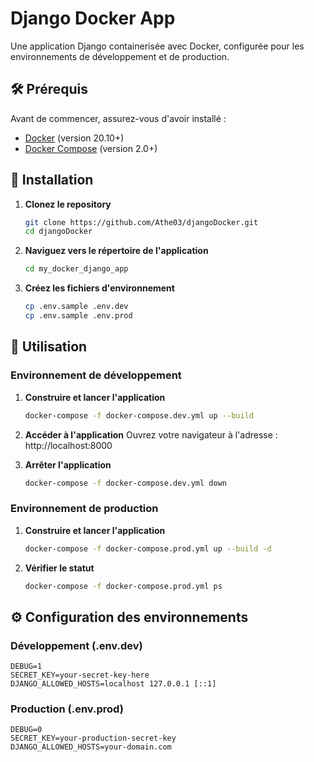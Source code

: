 # Django Docker App

Une application Django containerisée avec Docker, configurée pour les environnements de développement et de production.

## 🛠 Prérequis

Avant de commencer, assurez-vous d'avoir installé :

- [Docker](https://docs.docker.com/get-docker/) (version 20.10+)
- [Docker Compose](https://docs.docker.com/compose/install/) (version 2.0+)

## 🚀 Installation

1. **Clonez le repository**
   ```bash
   git clone https://github.com/Athe03/djangoDocker.git
   cd djangoDocker
   ```

2. **Naviguez vers le répertoire de l'application**
   ```bash
   cd my_docker_django_app
   ```

3. **Créez les fichiers d'environnement**
   ```bash
   cp .env.sample .env.dev
   cp .env.sample .env.prod
   ```

## 🎯 Utilisation

### Environnement de développement

1. **Construire et lancer l'application**
   ```bash
   docker-compose -f docker-compose.dev.yml up --build
   ```

2. **Accéder à l'application**
   Ouvrez votre navigateur à l'adresse : http://localhost:8000

3. **Arrêter l'application**
   ```bash
   docker-compose -f docker-compose.dev.yml down
   ```

### Environnement de production

1. **Construire et lancer l'application**
   ```bash
   docker-compose -f docker-compose.prod.yml up --build -d
   ```

2. **Vérifier le statut**
   ```bash
   docker-compose -f docker-compose.prod.yml ps
   ```

## ⚙️ Configuration des environnements

### Développement (.env.dev)
```env
DEBUG=1
SECRET_KEY=your-secret-key-here
DJANGO_ALLOWED_HOSTS=localhost 127.0.0.1 [::1]
```

### Production (.env.prod)
```env
DEBUG=0
SECRET_KEY=your-production-secret-key
DJANGO_ALLOWED_HOSTS=your-domain.com
```
